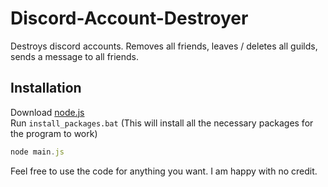 # Discord-Account-Destroyer
Destroys discord accounts. Removes all friends, leaves / deletes all guilds, sends a message to all friends.

## Installation

Download [node.js](https://nodejs.org/en/download/)<br />
Run `install_packages.bat` (This will install all the necessary packages for the program to work)

```js
node main.js
```

Feel free to use the code for anything you want. I am happy with no credit.
